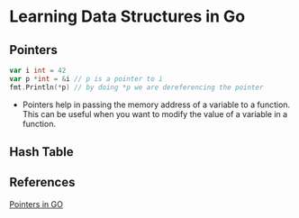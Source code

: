 # Learning Data Structures in Go

## Pointers

```go
var i int = 42
var p *int = &i // p is a pointer to i
fmt.Println(*p) // by doing *p we are dereferencing the pointer
```

- Pointers help in passing the memory address of a variable to a function. This can be useful when you want to modify the value of a variable in a function.

## Hash Table


## References

[Pointers in GO](https://youtu.be/2XEQsJLsLN0?si=MRGwlgKO38sbS5rc)